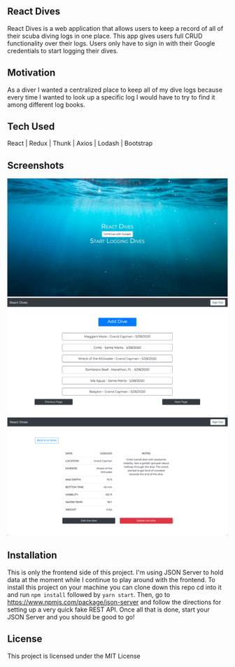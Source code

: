 **React Dives**
---------
React Dives is a web application that allows users to keep a record of all of their scuba diving logs in one place. This app gives users full CRUD functionality over their logs. Users only have to sign in with their Google credentials to start logging their dives.   

**Motivation**
---------
As a diver I wanted a centralized place to keep all of my dive logs because every time I wanted to look up a specific log I would have to try to find it among different log books. 

**Tech Used**
---------
React | Redux | Thunk | Axios | Lodash | Bootstrap

**Screenshots**
--------
![](/images/diveHome.png)
![](/images/diveIndex.png)
![](/images/diveShow.png)

**Installation**
---------
This is only the frontend side of this project. I'm using JSON Server to hold data at the moment while I continue to play around with the frontend. To install this project on your machine you can clone down this repo cd into it and run `npm install` followed by `yarn start`. Then, go to https://www.npmjs.com/package/json-server and follow the directions for setting up a very quick fake REST API. Once all that is done, start your JSON Server and you should be good to go!

**License**
---------
This project is licensed under the MIT License

